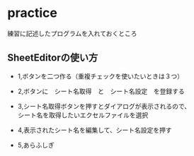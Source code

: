 # practice
練習に記述したプログラムを入れておくところ

## SheetEditorの使い方

* 1,ボタンを二つ作る（重複チェックを使いたいときは３つ）

* 2,ボタンに　シート名取得　と　シート名設定　を登録する

* 3,シート名取得ボタンを押すとダイアログが表示されるので、  
シート名を取得したいエクセルファイルを選択

* 4,表示されたシート名を編集して、シート名設定を押す

* 5,あらふしぎ
